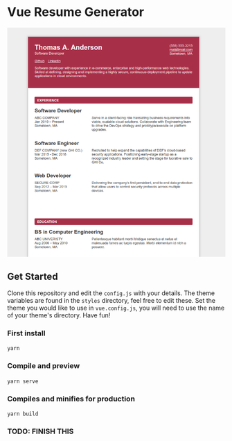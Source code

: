 # Vue Resume Generator

![resume preview](preview.png)

## Get Started

Clone this repository and edit the `config.js` with your details.
The theme variables are found in the `styles` directory, feel free to edit these. Set the theme you would like to use in `vue.config.js`, you will need to use the name of your theme's directory. Have fun!

### First install

```
yarn
```

### Compile and preview

```
yarn serve
```

### Compiles and minifies for production

```
yarn build
```

### TODO: FINISH THIS
